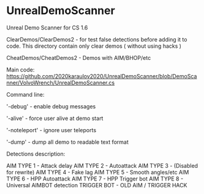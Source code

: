 # UnrealDemoScanner
Unreal Demo Scanner for CS 1.6

ClearDemos/ClearDemos2 - for test false detections before adding it to code. This directory contain only clear demos ( without using hacks )

CheatDemos/CheatDemos2 - Demos with AIM/BHOP/etc

Main code:
https://github.com/2020karaulov2020/UnrealDemoScanner/blob/DemoScanner/VolvoWrench/UnrealDemoScanner.cs 


Command line:

'-debug' - enable debug messages

'-alive' - force user alive at demo start

'-noteleport' - ignore user teleports

'-dump' - dump all demo to readable text format


Detections description:

AIM TYPE 1 - Attack delay
AIM TYPE 2 - Autoattack
AIM TYPE 3 - (Disabled for rewrite)
AIM TYPE 4 - Fake lag
AIM TYPE 5 - Smooth angles/etc
AIM TYPE 6 - HPP Autoattack
AIM TYPE 7 - HPP Trigger bot
AIM TYPE 8 - Universal AIMBOT detection
TRIGGER BOT - OLD AIM / TRIGGER HACK
